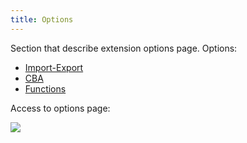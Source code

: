 ```yaml
---
title: Options
---
```


Section that describe extension options page. Options:

- [Import-Export](/documentation/options/import-export)
- [CBA](/documentation/options/cba)
- [Functions](/documentation/options/functions-option)

Access to options page: 

![](/images/access-options.jpg)
